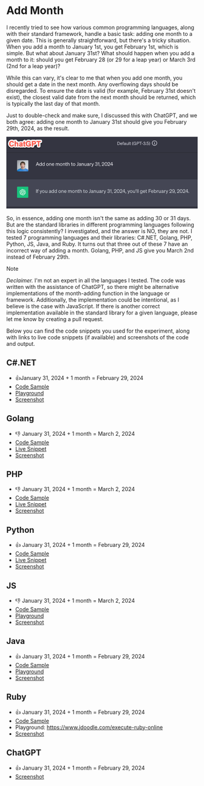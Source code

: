 # Add Month

I recently tried to see how various common programming languages, along with their standard framework, handle a basic task: adding one month to a given date. This is generally straightforward, but there's a tricky situation. When you add a month to January 1st, you get February 1st, which is simple. But what about January 31st? What should happen when you add a month to it: should you get February 28 (or 29 for a leap year) or March 3rd (2nd for a leap year)?

While this can vary, it's clear to me that when you add one month, you should get a date in the next month. Any overflowing days should be disregarded. To ensure the date is valid (for example, February 31st doesn't exist), the closest valid date from the next month should be returned, which is typically the last day of that month.

Just to double-check and make sure, I discussed this with ChatGPT, and we both agree: adding one month to January 31st should give you February 29th, 2024, as the result.

![ChatGPT adding month answer screenshot.](images/chat-gpt.png)

So, in essence, adding one month isn't the same as adding 30 or 31 days. But are the standard libraries in different programming languages following this logic consistently? I investigated, and the answer is NO, they are not. I tested 7 programming languages and their libraries: C#.NET, Golang, PHP, Python, JS, Java, and Ruby. It turns out that three out of these 7 have an incorrect way of adding a month. Golang, PHP, and JS give you March 2nd instead of February 29th.

> [!NOTE]
> *Declaimer.* I'm not an expert in all the languages I tested. The code was written with the assistance of ChatGPT, so there might be alternative implementations of the month-adding function in the language or framework. Additionally, the implementation could be intentional, as I believe is the case with JavaScript. If there is another correct implementation available in the standard library for a given language, please let me know by creating a pull request.

Below you can find  the code snippets you used for the experiment, along with links to live code snippets (if available) and screenshots of the code and output.

## C#.NET
- 👍January 31, 2024 + 1 month = February 29, 2024
- [Code Sample](add-month-dotnet.cs)
- [Playground](https://dotnetfiddle.net/)
- [Screenshot](images/chat-golang.png)

## Golang
- 👎 January 31, 2024 + 1 month = March 2, 2024
- [Code Sample](add-month-golang.go)
- [Live Snippet](https://goplay.tools/snippet/_rIZ2wGtRPN)
- [Screenshot](images/chat-golang.png)

## PHP
- 👎 January 31, 2024 + 1 month = March 2, 2024
- [Code Sample](add-month-php.php)
- [Live Snippet](https://www.tehplayground.com/K7erQkjnyZ04rfBI)
- [Screenshot](images/chat-php.png)

## Python
- 👍 January 31, 2024 + 1 month = February 29, 2024
- [Code Sample](add-month-python.py)
- [Live Snippet](https://www.online-python.com/XtEGBWSowF)
- [Screenshot](images/chat-python.png)

## JS
- 👎 January 31, 2024 + 1 month = March 2, 2024
- [Code Sample](add-month-js.js)
- [Playground](https://playcode.io/javascript)
- [Screenshot](images/chat-js.png)

## Java
- 👍 January 31, 2024 + 1 month = February 29, 2024
- [Code Sample](add-month-java.java)
- [Playground](https://www.sololearn.com/compiler-playground/java)
- [Screenshot](images/chat-java.png)

## Ruby
- 👍 January 31, 2024 + 1 month = February 29, 2024
- [Code Sample](add-month-ruby.py)
- Playground: https://www.jdoodle.com/execute-ruby-online
- [Screenshot](images/chat-ruby.png)

## ChatGPT
- 👍 January 31, 2024 + 1 month = February 29, 2024
- [Screenshot](images/chat-gpt.png)
